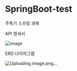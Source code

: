 # SpringBoot-test
주특기 스프링 과제

API 명세서

![image](https://github.com/ghdnjs18/SpringBoot-test/assets/70429434/9d20af83-6caa-437f-91b2-0e171d92c99d)

ERD 다이어그램

![Uploading image.png…]()


